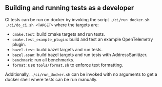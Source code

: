 ## Building and running tests as a developer

CI tests can be run on docker by invoking the script `./ci/run_docker.sh ./ci/do_ci.sh <TARGET>` where the targets are:

* `cmake.test`: build cmake targets and run tests.
* `cmake.test_example_plugin`: build and test an example OpenTelemetry plugin.
* `bazel.test`: build bazel targets and run tests.
* `bazel.asan`: build bazel targets and run tests with AddressSanitizer.
* `benchmark`: run all benchmarks.
* `format`: use `tools/format.sh` to enforce text formatting.

Additionally, `./ci/run_docker.sh` can be invoked with no arguments to get a docker shell where tests
can be run manually.
